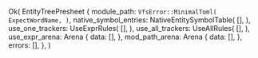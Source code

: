 Ok(
    EntityTreePresheet {
        module_path: `VfsError::MinimalToml(
            ExpectWordName,
        )`,
        native_symbol_entries: NativeEntitySymbolTable(
            [],
        ),
        use_one_trackers: UseExprRules(
            [],
        ),
        use_all_trackers: UseAllRules(
            [],
        ),
        use_expr_arena: Arena {
            data: [],
        },
        mod_path_arena: Arena {
            data: [],
        },
        errors: [],
    },
)